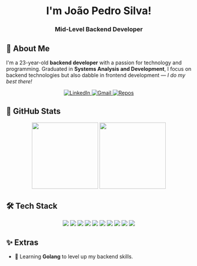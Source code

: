 <h1 align="center">I'm João Pedro Silva!</h1>
<h3 align="center">Mid-Level Backend Developer</h3>

## 👋 **About Me**  

I'm a 23-year-old **backend developer** with a passion for technology and programming. 
Graduated in **Systems Analysis and Development**, I focus on backend technologies but also dabble in frontend development — *I do my best there!*

<p align="center">
  <a href="https://www.linkedin.com/in/joaopedroslv/" target="_blank">
    <img alt="LinkedIn" src="https://img.shields.io/badge/-LinkedIn-0A66C2?style=for-the-badge&logo=linkedin&logoColor=white" />
  </a>
  <a href="mailto:pdrojoao.slv@gmail.com">
    <img alt="Gmail" src="https://img.shields.io/badge/-Gmail-D14836?style=for-the-badge&logo=gmail&logoColor=white" />
  </a>
  <a href="https://github.com/joaopedroslv?tab=repositories">
    <img alt="Repos" src="https://img.shields.io/badge/-Repositórios-181717?style=for-the-badge&logo=github&logoColor=white" />
  </a>
</p>

## 🚀 **GitHub Stats**

<p align="center">
  <img height="180em" src="https://github-readme-stats.vercel.app/api?username=joaopedroslv&show_icons=true&theme=radical" />
  <img height="180em" src="https://github-readme-stats.vercel.app/api/top-langs/?username=joaopedroslv&layout=compact&theme=radical" />
</p>

## 🛠️ **Tech Stack**

<p align="center">
  <img src="https://img.shields.io/badge/C%23-68217A?style=for-the-badge&logo=c-sharp&logoColor=white" />
  <img src="https://img.shields.io/badge/Python-306998?style=for-the-badge&logo=python&logoColor=white" />
  <img src="https://img.shields.io/badge/PHP-777BB4?style=for-the-badge&logo=php&logoColor=white" />
  <img src="https://img.shields.io/badge/Laravel-FF2D20?style=for-the-badge&logo=laravel&logoColor=white" />
  <img src="https://img.shields.io/badge/HTML5-E34F26?style=for-the-badge&logo=html5&logoColor=white" />
  <img src="https://img.shields.io/badge/CSS3-264DE4?style=for-the-badge&logo=css3&logoColor=white" />
  <img src="https://img.shields.io/badge/JavaScript-F7DF1E?style=for-the-badge&logo=javascript&logoColor=black" />
  <img src="https://img.shields.io/badge/MySQL-4479A1?style=for-the-badge&logo=mysql&logoColor=white" />
  <img src="https://img.shields.io/badge/Git-F05032?style=for-the-badge&logo=git&logoColor=white" />
  <img src="https://img.shields.io/badge/Docker-2496ED?style=for-the-badge&logo=docker&logoColor=white" />
</p>

## ✨ **Extras**

- 🌱 Learning **Golang** to level up my backend skills.
